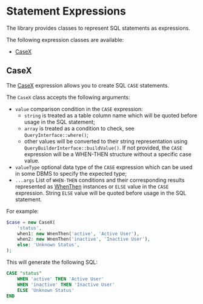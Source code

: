 # Statement Expressions

The library provides classes to represent SQL statements as expressions.
 
The following expression classes are available:
 
- [CaseX](#casex)
 
## CaseX
 
The [CaseX](../../../../src/Expression/Statement/CaseX.php) expression allows you to create SQL `CASE` statements.

The `CaseX` class accepts the following arguments:

- `value` comparison condition in the `CASE` expression:
  - `string` is treated as a table column name which will be quoted before usage in the SQL statement;
  - `array` is treated as a condition to check, see `QueryInterface::where()`;
  - other values will be converted to their string representation using `QueryBuilderInterface::buildValue()`.
  If not provided, the `CASE` expression will be a WHEN-THEN structure without a specific case value.
- `valueType` optional data type of the `CASE` expression which can be used in some DBMS to specify the expected type;
- `...args` List of `WHEN-THEN` conditions and their corresponding results represented 
  as [WhenThen](https://github.com/yiisoft/db/blob/master/src/Expression/Statement/WhenThen.php) instances
  or `ELSE` value in the `CASE` expression. String `ELSE` value will be quoted before usage in the SQL statement.

For example:

```php
$case = new CaseX(
    'status',
    when1: new WnenThen('active', 'Active User'),
    when2: new WnenThen('inactive', 'Inactive User'),
    else: 'Unknown Status',
);
```

This will generate the following SQL:

```sql
CASE "status"
    WHEN 'active' THEN 'Active User'
    WHEN 'inactive' THEN 'Inactive User'
    ELSE 'Unknown Status'
END
```
